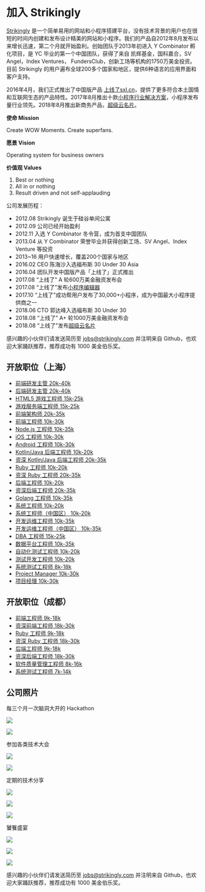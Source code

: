 # 加入 Strikingly

[Strikingly](https://www.strikingly.com) 是一个简单易用的网站和小程序搭建平台，没有技术背景的用户也在很短的时间内创建和发布设计精美的网站和小程序。我们的产品自2012年8月发布以来增长迅速，第二个月就开始盈利。创始团队于2013年初进入 Y Combinator 孵化项目，是 YC 毕业的第一个中国团队，获得了来自 凯辉基金，国科嘉合，SV Angel，Index Ventures， FundersClub，创新工场等机构的1750万美金投资。目前 Strikingly 的用户遍布全球200多个国家和地区，提供6种语言的应用界面和客户支持。

2016年4月，我们正式推出了中国版产品 [上线了sxl.cn](https://www.sxl.cn)，提供了更多符合本土国情和互联网生态的产品特性。2017年8月推出十款[小程序行业解决方案](https://www.sxl.cn/xiaochengxu)，小程序发布量行业领先。2018年8月推出新商务产品，[超级云名片](https://www.sxl.cn/yunmingpian)。

**使命 Mission**

Create WOW Moments. Create superfans.

**愿景 Vision**

Operating system for business owners

**价值观 Values**

1. Best or nothing
2. All in or nothing
3. Result driven and not self-applauding

公司发展历程：

* 2012.08 Strikingly 诞生于硅谷单间公寓
* 2012.09 公司已经开始盈利
* 2012.11 入选 Y Combinator 冬令营，成为首支中国团队
* 2013.04 从 Y Combinator 荣誉毕业并获得创新工场、SV Angel、Index Venture 等投资
* 2013~16 用户快速增长，覆盖200个国家与地区
* 2016.02 CEO 陈海沙入选福布斯 30 Under 30 Asia
* 2016.04 团队开发中国版产品「上线了」正式推出
* 2017.08 “上线了” A 轮600万美金融资发布会
* 2017.08 “上线了”发布[小程序编辑器](https://www.sxl.cn/xiaochengxu)
* 2017.10 “上线了”成功帮用户发布了30,000+小程序，成为中国最大小程序提供商之一
* 2018.06 CTO 郭达峰入选福布斯 30 Under 30
* 2018.08 “上线了” A+ 轮1000万美金融资发布会
* 2018.08 “上线了”发布[超级云名片](https://www.sxl.cn/yunmingpian)


感兴趣的小伙伴们请发送简历至 jobs@strikingly.com 并注明来自 Github，也欢迎大家踊跃推荐，推荐成功有 1000 美金伯乐奖。

## 开放职位（上海）

* [前端研发主管 20k-40k](job-descriptions/frontend-manager.md)
* [后端研发主管 20k-40k](job-descriptions/backend-manager.md)
* [HTML5 游戏工程师 15k-25k](job-descriptions/html5-game-engineer.md)
* [游戏服务端工程师 15k-25k](job-descriptions/game-server-engineer.md)
* [前端架构师 20k-35k](job-descriptions/frontend-architect.md)
* [前端工程师 10k-30k](job-descriptions/frontend-engineer.md)
* [Node.js 工程师 10k-35k](job-descriptions/node-engineer.md)
* [iOS 工程师 10k-30k](job-descriptions/ios-engineer.md)
* [Android 工程师 10k-30k](job-descriptions/android-engineer.md)
* [Kotlin/Java 后端工程师 10k-20k](job-descriptions/kotlin-java-engineer.md)
* [资深 Kotlin/Java 后端工程师 20k-35k](job-descriptions/senior-kotlin-java-engineer.md)
* [Ruby 工程师 10k-20k](job-descriptions/ruby-engineer.md)
* [资深 Ruby 工程师 20k-35k](job-descriptions/senior-ruby-engineer.md)
* [后端工程师 10k-20k](job-descriptions/backend-engineer.md)
* [资深后端工程师 20k-35k](job-descriptions/senior-backend-engineer.md)
* [Golang 工程师 10k-35k](job-descriptions/golang-engineer.md)
* [系统工程师 10k-20k](job-descriptions/systems-engineer.md)
* [系统工程师（中国区） 10k-20k](job-descriptions/systems-engineer-cn.md)
* [开发运维工程师 10k-35k](job-descriptions/devops-engineer.md)
* [开发运维工程师（中国区） 10k-35k](job-descriptions/devops-engineer-cn.md)
* [DBA 工程师 15k-25k](job-descriptions/dba-engineer.md)
* [数据平台工程师 10k-35k](job-descriptions/data-platform-engineer.md)
* [自动化测试工程师 10k-20k](job-descriptions/test-automation-engineer.md)
* [测试开发工程师 10k-20k](job-descriptions/sdet.md)
* [系统测试工程师 8k-18k](job-descriptions/test-engineer.md)
* [Project Manager 10k-30k](job-descriptions/project-manager.en.md)
* [项目经理 10k-30k](job-descriptions/project-manager.md)

## 开放职位（成都）

* [前端工程师 9k-18k](job-descriptions/frontend-engineer.md)
* [资深前端工程师 18k-30k](job-descriptions/senior-frontend-engineer.md)
* [Ruby 工程师 9k-18k](job-descriptions/ruby-engineer.md)
* [资深 Ruby 工程师 18k-30k](job-descriptions/senior-ruby-engineer.md)
* [后端工程师 9k-18k](job-descriptions/backend-engineer.md)
* [资深后端工程师 18k-30k](job-descriptions/senior-backend-engineer.md)
* [软件质量管理工程师 8k-16k](job-descriptions/sqa-engineer.md)
* [系统测试工程师 7k-14k](job-descriptions/test-engineer.md)

## 公司照片

每三个月一次脑洞大开的 Hackathon

![](https://github.com/strikingly/hiring/blob/master/assets/images/hack2.jpeg)

![](https://github.com/strikingly/hiring/blob/master/assets/images/hack5.jpeg)

参加各类技术大会

![](https://github.com/strikingly/hiring/blob/master/assets/images/conf1.jpeg)

![](https://github.com/strikingly/hiring/blob/master/assets/images/conf2.jpeg)

定期的技术分享

![](https://github.com/strikingly/hiring/blob/master/assets/images/sharing1.jpeg)

![](https://github.com/strikingly/hiring/blob/master/assets/images/sharing2.jpeg)

![](https://github.com/strikingly/hiring/blob/master/assets/images/sharing3.jpeg)

饕餮盛宴

![](https://github.com/strikingly/hiring/blob/master/assets/images/food3.jpeg)

![](https://github.com/strikingly/hiring/blob/master/assets/images/food2.jpeg)

![](https://github.com/strikingly/hiring/blob/master/assets/images/food1.jpeg)

感兴趣的小伙伴们请发送简历至 jobs@strikingly.com 并注明来自 Github，也欢迎大家踊跃推荐，推荐成功有 1000 美金伯乐奖。
